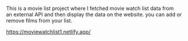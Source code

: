 This is a movie list project where I fetched movie watch list data from          
an external API and then display the data on the website. you can add or remove films from your list.                                                                                                
 
https://moviewatchlist1.netlify.app/      
